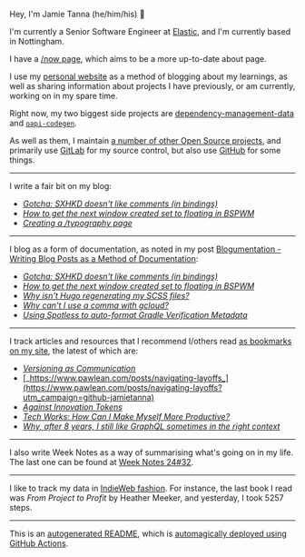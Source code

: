 Hey, I'm Jamie
Tanna (he/him/his) 👋

I'm currently a Senior Software Engineer at [Elastic](https://elastic.co/), and I'm currently based in Nottingham.

I have a [/now page](https://www.jvt.me/now/?utm_campaign=github-jamietanna), which aims to be a more up-to-date about page.

I use my [personal website](https://www.jvt.me/?utm_campaign=github-jamietanna) as a method of blogging about my learnings, as well as sharing information about projects I have previously, or am currently, working on in my spare time.

Right now, my two biggest side projects are [dependency-management-data](https://dmd.tanna.dev) and [`oapi-codegen`](https://github.com/deepmap/oapi-codegen/).

As well as them, I maintain [a number of other Open Source projects](https://www.jvt.me/open-source/?utm_campaign=github-jamietanna), and primarily use [GitLab](https://gitlab.com/jamietanna) for my source control, but also use [GitHub](https://github.com/jamietanna) for some things.

---

I write a fair bit on my blog:


- [_Gotcha: SXHKD doesn't like comments (in bindings)_](https://www.jvt.me/posts/2024/08/15/sxhkd-comments/?utm_campaign=github-jamietanna)
- [_How to get the next window created set to floating in BSPWM_](https://www.jvt.me/posts/2024/08/15/bspwm-next-float/?utm_campaign=github-jamietanna)
- [_Creating a /typography page_](https://www.jvt.me/posts/2024/08/14/typography/?utm_campaign=github-jamietanna)

---

I blog as a form of documentation, as noted in my post [Blogumentation - Writing Blog Posts as a Method of Documentation](https://www.jvt.me/posts/2017/06/25/blogumentation/?utm_campaign=github-jamietanna):


- [_Gotcha: SXHKD doesn't like comments (in bindings)_](https://www.jvt.me/posts/2024/08/15/sxhkd-comments/?utm_campaign=github-jamietanna)
- [_How to get the next window created set to floating in BSPWM_](https://www.jvt.me/posts/2024/08/15/bspwm-next-float/?utm_campaign=github-jamietanna)
- [_Why isn't Hugo regenerating my SCSS files?_](https://www.jvt.me/posts/2024/08/05/hugo-no-scss/?utm_campaign=github-jamietanna)
- [_Why can't I use a comma with gcloud?_](https://www.jvt.me/posts/2024/08/01/gcloud-escaping/?utm_campaign=github-jamietanna)
- [_Using Spotless to auto-format Gradle Verification Metadata_](https://www.jvt.me/posts/2024/07/31/spotless-gradle-verification/?utm_campaign=github-jamietanna)

---

I track articles and resources that I recommend I/others read [as bookmarks on my site](https://www.jvt.me/kind/bookmarks/?utm_campaign=github-jamietanna), the latest of which are:


- [_Versioning as Communication_](https://xavd.id/blog/post/versioning-as-communication/?utm_campaign=github-jamietanna)
- [_https://www.pawlean.com/posts/navigating-layoffs_](https://www.pawlean.com/posts/navigating-layoffs?utm_campaign=github-jamietanna)
- [_Against Innovation Tokens_](https://blog.glyph.im/2024/07/against-innovation-tokens.html?utm_campaign=github-jamietanna)
- [_Tech Works: How Can I Make Myself More Productive?_](https://thenewstack.io/tech-works-how-can-i-make-myself-more-productive/?utm_campaign=github-jamietanna)
- [_Why, after 8 years, I still like GraphQL sometimes in the right context_](https://www.magiroux.com/eight-years-of-graphql?utm_campaign=github-jamietanna)

---

I also write Week Notes as a way of summarising what's going on in my life. The last one can be found at [Week Notes 24#32](https://www.jvt.me/week-notes/2024/32/?utm_campaign=github-jamietanna).

---

I like to track my data in [IndieWeb fashion](https://indieweb.org/why). For instance, the last book I read was _From Project to Profit_ by Heather Meeker, and yesterday, I took 5257 steps.

---
This is an [autogenerated README](https://www.jvt.me/posts/2022/01/12/autogenerated-profile-readme/?utm_campaign=github-jamietanna), which is [automagically deployed using GitHub Actions](https://github.com/jamietanna/jamietanna/blob/main/.github/workflows/rebuild.yml).
